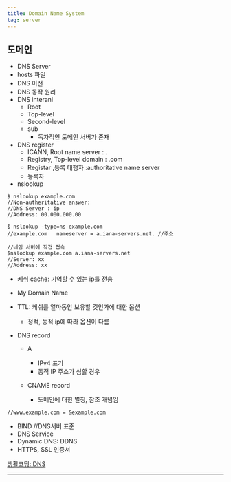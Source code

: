 ```yaml
---
title: Domain Name System
tag: server
---
```




## 도메인

+ DNS Server 
+ hosts 파일
+ DNS 이전
+ DNS 동작 원리
+ DNS interanl
  + Root
  + Top-level
  + Second-level
  + sub
    + 독자적인 도메인 서버가 존재
+ DNS register
  + ICANN, Root name server : .
  + Registry, Top-level domain  : .com 
  + Registar ,등록 대행자 :authoritative name server
  + 등록자
+ nslookup

```
$ nslookup example.com
//Non-autheritative answer:
//DNS Server : ip
//Address: 00.000.000.00

$ nslookup -type=ns example.com
//example.com	nameserver = a.iana-servers.net. //주소

//네임 서버에 직접 접속
$nslookup example.com a.iana-servers.net
//Server: xx
//Address: xx
```

- 케쉬 cache: 기억할 수 있는 ip를 전송

- My Domain Name

- TTL: 케쉬를 얼마동안 보유할 것인가에 대한 옵션

  - 정적, 동적 ip에 따라 옵션이 다름

- DNS record

  - A	

    -  IPv4 표기
    - 동적 IP 주소가 심할 경우

  - CNAME record

    - 도메인에 대한 별칭, 참조 개념임    

```
//www.example.com = &example.com
```

- BIND //DNS서버 표준
- DNS Service
- Dynamic DNS: DDNS
- HTTPS, SSL 인증서



[생활코딩: DNS](https://opentutorials.org/course/3276)

---